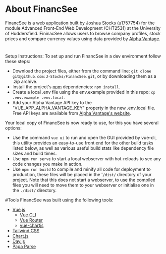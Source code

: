 # About FinancSee
FinancSee is a web application built by Joshua Stocks (u1757754) for the module Advanced Front-End Web Development (CHT2531) at the University of Huddersfield. FininacSee allows users to browse company profiles, stock prices and compare currency values using data provided by [Alpha Vantage](https://www.alphavantage.co/#about).

#
Setup Instructions:
To set up and run FinancSee in a dev environment follow these steps:
- Download the project files, either from the command line: `git clone git@github.com:J-Stocks/FinancSee.git`, or by downloading them as a .zip archive.
- Install the project's [npm](https://nodejs.org/en/) dependencies: `npm install`.
- Create a local .env file using the env.example provided in this repo: `cp .env.example .env.local`.
- Add your Alpha Vantage API key to the "VUE_APP_ALPHA_VANTAGE_KEY" property in the new .env.local file. Free API keys are available from [Alpha Vantage's website](https://www.alphavantage.co/support/#api-key).

Your local copy of FinancSee is now ready to use, for this you have several options:
- Use the command `vue ui` to run and open the GUI provided by vue-cli, this utility provides an easy-to-use front end for the other build tasks listed below, as well as various useful build stats like dependency file sizes and build times.
- Use `npm run serve` to start a local webserver with hot-reloads to see any code changes you make in action.
- Use `npm run build` to compile and minify all code for deployment to production, these files will be placed in the '`/dist/` directory of your project. Note that this does not start a webserver, to use the compiled files you will need to move them to your webserver or initialise one in the `./dist/` directory. 

#Tools
FinancSee was built using the following tools:
- [Vue.js](https://vuejs.org/)
  - [Vue CLI](https://cli.vuejs.org/)
  - [Vue Router](https://router.vuejs.org/)
  - [vue-chartjs](https://vue-chartjs.org/)
- [Tailwind CSS](https://tailwindcss.com/)
- [Chart.js](https://www.chartjs.org/)
- [Day.js](https://day.js.org/)
- [Papa Parse](https://www.papaparse.com/)
